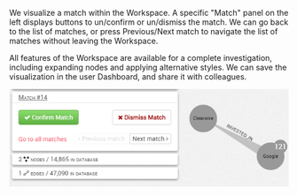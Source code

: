 
We visualize a match within the Workspace. 
A specific "Match" panel on the left displays buttons to un/confirm or 
un/dismiss the match. 
We can go back to the list of matches, or press Previous/Next match to 
navigate the list of matches without leaving the Workspace.

All features of the Workspace are available for a complete 
investigation, including expanding nodes and applying alternative 
styles. We can save the visualization in the user Dashboard, and share 
it with colleagues.

![](alert-viz.png)

